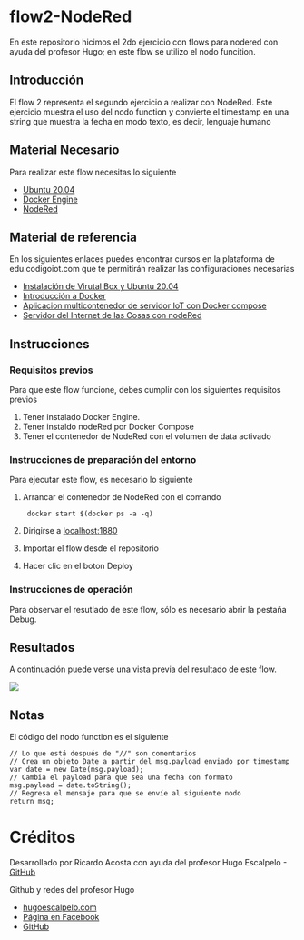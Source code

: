 # flow2-NodeRed
En este repositorio hicimos el 2do ejercicio con flows para nodered con ayuda del profesor Hugo; en este flow se utilizo el nodo funcition.


## Introducción

El flow 2 representa el segundo ejercicio a realizar con NodeRed. Este ejercicio muestra el uso del nodo function y convierte el timestamp en una string que muestra la fecha en modo texto, es decir, lenguaje humano

## Material Necesario

Para realizar este flow necesitas lo siguiente

- [Ubuntu 20.04](https://releases.ubuntu.com/20.04/)
- [Docker Engine](https://docs.docker.com/engine/install/ubuntu/#install-using-the-convenience-script)
- [NodeRed](https://nodered.org/docs/getting-started/local)

## Material de referencia

En los siguientes enlaces puedes encontrar cursos en la plataforma de edu.codigoiot.com que te permitirán realizar las configuraciones necesarias

- [Instalación de Virutal Box y Ubuntu 20.04](https://edu.codigoiot.com/course/view.php?id=812)
- [Introducción a Docker](https://edu.codigoiot.com/course/view.php?id=996)
- [Aplicacion multicontenedor de servidor IoT con Docker compose](https://edu.codigoiot.com/mod/lesson/view.php?id=3889&pageid=3804&startlastseen=no)
- [Servidor del Internet de las Cosas con nodeRed](https://edu.codigoiot.com/course/view.php?id=997)


## Instrucciones

### Requisitos previos

Para que este flow funcione, debes cumplir con los siguientes requisitos previos
1. Tener instalado Docker Engine.
2. Tener instaldo nodeRed por Docker Compose
3. Tener el contenedor de NodeRed con el volumen de data activado

### Instrucciones de preparación del entorno

Para ejecutar este flow, es necesario lo siguiente
1. Arrancar el contenedor de NodeRed con el comando
        
        docker start $(docker ps -a -q)

2. Dirigirse a [localhost:1880](localhost:1880)
3. Importar el flow desde el repositorio
4. Hacer clic en el boton Deploy

### Instrucciones de operación

Para observar el resutlado de este flow, sólo es necesario abrir la pestaña Debug.

## Resultados

A continuación puede verse una vista previa del resultado de este flow.

![](https://github.com/hugoescalpelo/flow2-nodered-docker-compose/blob/main/Imagenes/Screenshot%20from%202023-05-24%2019-58-48.png)

## Notas

El código del nodo function es el siguiente

```
// Lo que está después de "//" son comentarios
// Crea un objeto Date a partir del msg.payload enviado por timestamp
var date = new Date(msg.payload);
// Cambia el payload para que sea una fecha con formato
msg.payload = date.toString();
// Regresa el mensaje para que se envíe al siguiente nodo
return msg;
```

# Créditos

Desarrollado por Ricardo Acosta con ayuda del profesor Hugo Escalpelo
-[GitHub](https://github.com/RicardoAcost)

Github y redes del profesor Hugo
- [hugoescalpelo.com](https://hugoescalpelo.com/)
- [Página en Facebook](https://www.facebook.com/Hugo-Escalpelo-Profesional-337708683840136)
- [GitHub](https://github.com/hugoescalpelo)